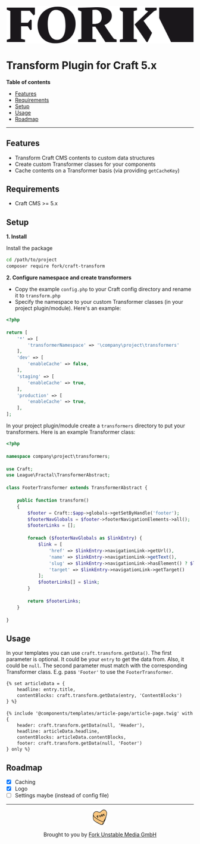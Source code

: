 <div align="left">
  <img width="600" title="Craft Transform" src="resources/img/plugin-logo.png" alt="Craft Transform" />
</div>

# Transform Plugin for Craft 5.x

**Table of contents**

- [Features](#features)
- [Requirements](#requirements)
- [Setup](#setup)
- [Usage](#usage)
- [Roadmap](#roadmap)

<!-- /TOC -->

---

## Features

- Transform Craft CMS contents to custom data structures
- Create custom Transformer classes for your components
- Cache contents on a Transformer basis (via providing `getCacheKey`)

## Requirements

- Craft CMS >= 5.x

## Setup

**1. Install**

Install the package

```sh
cd /path/to/project
composer require fork/craft-transform
```

**2. Configure namespace and create transformers**

- Copy the example `config.php` to your Craft config directory and rename it to `transform.php`
- Specify the namespace to your custom Transformer classes (in your project plugin/module). Here's an example:

```php
<?php

return [
    '*' => [
        'transformerNamespace' => '\company\project\transformers'
    ],
    'dev' => [
        'enableCache' => false,
    ],
    'staging' => [
        'enableCache' => true,
    ],
    'production' => [
        'enableCache' => true,
    ],
];
```

In your project plugin/module create a `transformers` directory to put your transformers. Here is an example Transformer class:

```php
<?php

namespace company\project\transformers;

use Craft;
use League\Fractal\TransformerAbstract;

class FooterTransformer extends TransformerAbstract {

    public function transform()
    {
        $footer = Craft::$app->globals->getSetByHandle('footer');
        $footerNavGlobals = $footer->footerNavigationElements->all();
        $footerLinks = [];

        foreach ($footerNavGlobals as $linkEntry) {
            $link = [
                'href' => $linkEntry->navigationLink->getUrl(),
                'name' => $linkEntry->navigationLink->getText(),
                'slug' => $linkEntry->navigationLink->hasElement() ? $linkEntry->navigationLink->getElement()->slug : $linkEntry->navigationLink->getUrl(),
                'target' => $linkEntry->navigationLink->getTarget()
            ];
            $footerLinks[] = $link;
        }

        return $footerLinks;
    }

}
```

## Usage

In your templates you can use `craft.transform.getData()`. The first parameter is optional. It could be your `entry` to get the data from.
Also, it could be `null`. The second parameter must match with the corresponding Transformer class. E.g. pass `'Footer'` to use the `FooterTransformer`.

```twig
{% set articleData = {
    headline: entry.title,
    contentBlocks: craft.transform.getData(entry, 'ContentBlocks')
} %}

{% include '@components/templates/article-page/article-page.twig' with {
    header: craft.transform.getData(null, 'Header'),
    headline: articleData.headline,
    contentBlocks: articleData.contentBlocks,
    footer: craft.transform.getData(null, 'Footer')
} only %}
```


## Roadmap

- [x] Caching
- [x] Logo
- [ ] Settings maybe (instead of config file)

---

<div align="center">
  <img src="resources/img/heart.png" width="38" height="41" alt="Made with love by Fork" />

  <p>Brought to you by <a href="https://www.fork.de">Fork Unstable Media GmbH</a></p>
</div>
